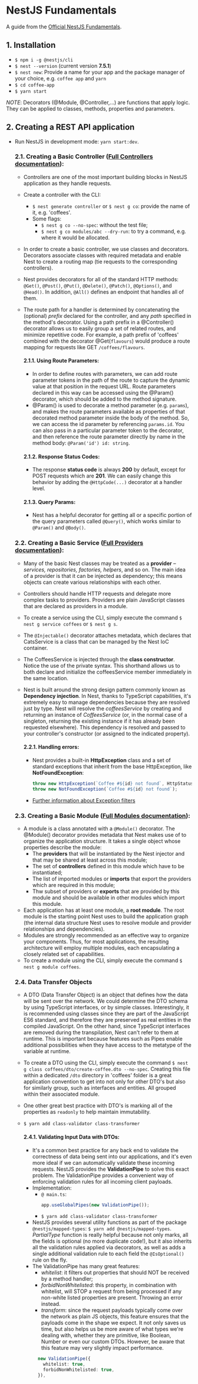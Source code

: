 # NestJS Fundamentals

A guide from the [Official NestJS Fundamentals](https://courses.nestjs.com/).

## 1. Installation

- `$ npm i -g @nestjs/cli`
- `$ nest --version` (current version **7.5.1**)
- `$ nest new`: Provide a name for your app and the package manager of your choice, e.g. `coffee app` and `yarn`
- `$ cd coffee-app`
- `$ yarn start`

_NOTE_: Decorators (@Module, @Controller,...) are functions that apply logic. They can be applied to classes, methods, properties and parameters.

## 2. Creating a REST API application

- Run NestJS in development mode: `yarn start:dev`.

  ### 2.1. Creating a Basic Controller ([Full Controllers documentation](https://docs.nestjs.com/controllers)):

  - Controllers are one of the most important building blocks in NestJS application as they handle requests.
  - Create a controller with the CLI:
    - `$ nest generate controller` or `$ nest g co`: provide the name of it, e.g. 'coffees'.
    - Some flags:
      - `$ nest g co --no-spec`: without the test file;
      - `$ nest g co modules/abc --dry-run`: to try a command, e.g. where it would be allocated.
  - In order to create a basic controller, we use classes and decorators. Decorators associate classes with required metadata and enable Nest to create a routing map (tie requests to the corresponding controllers).
  - Nest provides decorators for all of the standard HTTP methods: `@Get()`, `@Post()`, `@Put()`, `@Delete()`, `@Patch()`, `@Options()`, and `@Head()`. In addition, `@All()` defines an endpoint that handles all of them.
  - The route path for a handler is determined by concatenating the (optional) _prefix_ declared for the controller, and any _path_ specified in the method's decorator. Using a path prefix in a @Controller() decorator allows us to easily group a set of related routes, and minimize repetitive code. For example, a path prefix of 'coffees' combined with the decorator @Get(`flavours`) would produce a route mapping for requests like GET `/coffees/flavours`.

    #### 2.1.1. Using Route Parameters:

    - In order to define routes with parameters, we can add route parameter tokens in the path of the route to capture the dynamic value at that position in the request URL. Route parameters declared in this way can be accessed using the @Param() decorator, which should be added to the method signature.
    - @Param() is used to decorate a method parameter (e.g. `params`), and makes the route parameters available as properties of that decorated method parameter inside the body of the method. So, we can access the id parameter by referencing `params.id`. You can also pass in a particular parameter token to the decorator, and then reference the route parameter directly by name in the method body: `@Param('id') id: string`.

    #### 2.1.2. Response Status Codes:

    - The response **status code** is always **200** by default, except for POST requests which are **201**. We can easily change this behavior by adding the `@HttpCode(...)` decorator at a handler level.

    #### 2.1.3. Query Params:

    - Nest has a helpful decorator for getting all or a specific portion of the query parameters called `@Query()`, which works similar to `@Param()` and `@Body()`.

  ### 2.2. Creating a Basic Service ([Full Providers documentation](https://docs.nestjs.com/providers)):

  - Many of the basic Nest classes may be treated as a **provider** – _services, repositories, factories, helpers_, and so on. The main idea of a provider is that it can be injected as dependency; this means objects can create various relationships with each other.
  - Controllers should handle HTTP requests and delegate more complex tasks to providers. Providers are plain JavaScript classes that are declared as providers in a module.
  - To create a service using the CLI, simply execute the command `$ nest g service coffees` or `$ nest g s`.
  - The `@Injectable()` decorator attaches metadata, which declares that CatsService is a class that can be managed by the Nest IoC container.
  - The CoffeesService is injected through the **class constructor**. Notice the use of the private syntax. This shorthand allows us to both declare and initialize the coffeesService member immediately in the same location.
  - Nest is built around the strong design pattern commonly known as **Dependency injection**. In Nest, thanks to TypeScript capabilities, it's extremely easy to manage dependencies because they are resolved just by type. Nest will resolve the _coffeesService_ by creating and returning an instance of _CoffeesService_ (or, in the normal case of a singleton, returning the existing instance if it has already been requested elsewhere). This dependency is resolved and passed to your controller's constructor (or assigned to the indicated property).

    #### 2.2.1. Handling errors:

    - Nest provides a built-in **HttpException** class and a set of standard exceptions that inherit from the base HttpException, like **NotFoundException**:
      ```ts
      throw new HttpException(`Coffee #${id} not found`, HttpStatus.NOT_FOUND);
      throw new NotFoundException(`Coffee #${id} not found`);
      ```
    - [Further information about Exception filters](https://docs.nestjs.com/exception-filters)

  ### 2.3. Creating a Basic Module ([Full Modules documentation](https://docs.nestjs.com/modules)):

  - A module is a class annotated with a `@Module()` decorator. The @Module() decorator provides metadata that Nest makes use of to organize the application structure. It takes a single object whose properties describe the module:
    - The **providers** that will be instantiated by the Nest injector and that may be shared at least across this module;
    - The set of **controllers** defined in this module which have to be instantiated;
    - The list of imported modules or **imports** that export the providers which are required in this module;
    - Thw subset of providers or **exports** that are provided by this module and should be available in other modules which import this module.
  - Each application has at least one module, a **root module**. The root module is the starting point Nest uses to build the application graph (the internal data structure Nest uses to resolve module and provider relationships and dependencies).
  - Modules are strongly recommended as an effective way to organize your components. Thus, for most applications, the resulting architecture will employ multiple modules, each encapsulating a closely related set of capabilities.
  - To create a module using the CLI, simply execute the command `$ nest g module coffees`.

  ### 2.4. Data Transfer Objects

  - A DTO (Data Transfer Object) is an object that defines how the data will be sent over the network. We could determine the DTO schema by using TypeScript interfaces, or by simple classes. Interestingly, it is recommended using classes since they are part of the JavaScript ES6 standard, and therefore they are preserved as real entities in the compiled JavaScript. On the other hand, since TypeScript interfaces are removed during the transpilation, Nest can't refer to them at runtime. This is important because features such as Pipes enable additional possibilities when they have access to the metatype of the variable at runtime.
  - To create a DTO using the CLI, simply execute the command `$ nest g class coffees/dto/create-coffee.dto --no-spec`. Creating this file within a dedicated `/dto` directory in 'coffees' folder is a great application convention to
    get into not only for other DTO's but also for similarly group, such as interfaces and entities. All grouped within their associated module.
  - One other great best practice with DTO's is marking all of the properties as `readonly` to help maintain immutability.
  - `$ yarn add class-validator class-transformer`

    #### 2.4.1. Validating Input Data with DTOs:

    - It's a common best practice for any back end to validate the correctness of data being sent into our applications, and it's even more ideal if we can automatically validate these incoming requests. NestJS provides the **ValidationPipe** to solve this exact problem. The ValidationPipe provides a convenient way of enforcing validation rules for all incoming client payloads.
    - Implementation:
      - `@ main.ts`:
        ```ts
        app.useGlobalPipes(new ValidationPipe());
        ```
      - `$ yarn add class-validator class-transformer`
    - NestJS provides several utility functions as part of the package `@nestjs/mapped-types`: `$ yarn add @nestjs/mapped-types`. _PartialType_ function is really helpful because not only marks, all the fields is optional (no more duplicate code!), but it also inherits all the validation rules applied via decorators, as well as adds a single additional validation rule to each field the `@IsOptional()` rule on the fly.
    - The ValidationPipe has many great features:
      - _whitelist_: it filters out properties that should NOT be received by a method handler;
      - _forbidNonWhitelisted_: this property, in combination with whitelist, will STOP a request from being processed if any non-white listed properties are present. Throwing an error instead.
      - _transform_: since the request payloads typically come over the network as plain JS objects, this feature ensures that the payloads come in the shape we expect. It not only saves us time, but also helps us be more aware of what types we're dealing with, whether they are primitive, like Boolean, Number or even our custom DTOs. However, be aware that this feature may very slightly impact performance.
      ```ts
        new ValidationPipe({
          whitelist: true,
          forbidNonWhitelisted: true,
        }),
      ```
